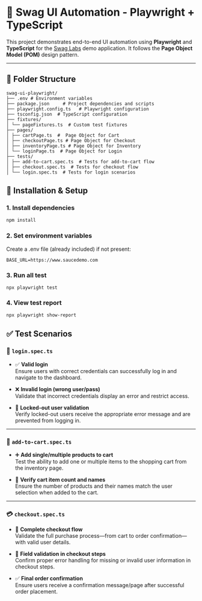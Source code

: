 # 🧪 Swag UI Automation - Playwright + TypeScript

This project demonstrates end-to-end UI automation using **Playwright** and **TypeScript** for the [Swag Labs](https://www.saucedemo.com) demo application. It follows the **Page Object Model (POM)** design pattern.

---

## 📁 Folder Structure

```
swag-ui-playwright/
├── .env # Environment variables
├── package.json     # Project dependencies and scripts
├── playwright.config.ts   # Playwright configuration
├── tsconfig.json  # TypeScript configuration
├── fixtures/
│ └── pageFixtures.ts  # Custom test fixtures
├── pages/
│ ├── cartPage.ts  #  Page Object for Cart
│ ├── checkoutPage.ts # Page Object for Checkout
│ ├── inventoryPage.ts # Page Object for Inventory
│ └── loginPage.ts  # Page Object for Login
├── tests/
│ ├── add-to-cart.spec.ts  # Tests for add-to-cart flow
│ ├── checkout.spec.ts  # Tests for checkout flow
│ └── login.spec.ts  # Tests for login scenarios

```

## 🔧 Installation & Setup

### 1. Install dependencies

```bash
npm install
```

### 2. Set environment variables
Create a .env file (already included) if not present:

```
BASE_URL=https://www.saucedemo.com

```

### 3. Run all test

```
npx playwright test
```

### 4. View test report

```bash
npx playwright show-report
```

## ✅ Test Scenarios

### 🔐 `login.spec.ts`

- ✅ **Valid login**  
  Ensure users with correct credentials can successfully log in and navigate to the dashboard.

- ❌ **Invalid login (wrong user/pass)**  
  Validate that incorrect credentials display an error and restrict access.

- 🚫 **Locked-out user validation**  
  Verify locked-out users receive the appropriate error message and are prevented from logging in.

---

### 🛒 `add-to-cart.spec.ts`

- ➕ **Add single/multiple products to cart**  
  Test the ability to add one or multiple items to the shopping cart from the inventory page.

- 🔢 **Verify cart item count and names**  
  Ensure the number of products and their names match the user selection when added to the cart.

---

### 💳 `checkout.spec.ts`

- 🧾 **Complete checkout flow**  
  Validate the full purchase process—from cart to order confirmation—with valid user details.

- 🛑 **Field validation in checkout steps**  
  Confirm proper error handling for missing or invalid user information in checkout steps.

- ✅ **Final order confirmation**  
  Ensure users receive a confirmation message/page after successful order placement.
